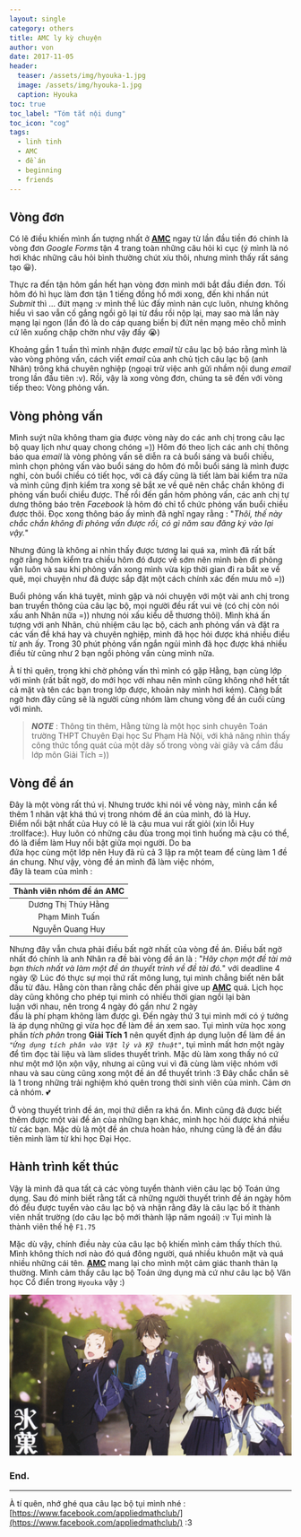 ```yaml
---
layout: single
category: others
title: AMC ly kỳ chuyện
author: von
date: 2017-11-05
header:
  teaser: /assets/img/hyouka-1.jpg
  image: /assets/img/hyouka-1.jpg
  caption: Hyouka
toc: true
toc_label: "Tóm tắt nội dung"
toc_icon: "cog"
tags:
  - linh tinh
  - AMC
  - đề án
  - beginning
  - friends
---
```

## Vòng đơn

Có lẽ điều khiến mình ấn tượng nhất ở [**AMC**](https://www.facebook.com/appliedmathclub/) ngay từ lần đầu tiền đó chính là vòng đơn _Google Forms_ tận 4 trang toàn những câu hỏi kì cục (ý mình là nó hơi khác những câu hỏi bình thường chút xíu thôi, nhưng mình thấy rất sáng tạo :grinning:).

Thực ra đến tận hôm gần hết hạn vòng đơn mình mới bắt đầu điền đơn. Tối hôm đó hì hục làm đơn tận 1 tiếng đồng hồ mới xong, đến khi nhấn nút _Submit_ thì ... đứt mạng :v mình thề lúc đấy mình nản cực luôn, nhưng không hiểu vì sao vẫn cố gắng ngồi gõ lại từ đầu rồi nộp lại, may sao mà lần này mạng lại ngon (lần đó là do cáp quang biển bị đứt nên mạng mẽo chỗ mình cứ lên xuống chập chờn như vậy đấy :sob:)

Khoảng gần 1 tuần thì mình nhận được _email_ từ câu lạc bộ báo rằng mình là vào vòng phỏng vấn, cách viết _email_ của anh chủ tịch câu lạc bộ (anh Nhân) trông khá chuyên nghiệp (ngoại trừ việc anh gửi nhầm nội dung _email_ trong lần đầu tiên :v). Rồi, vậy là xong vòng đơn, chúng ta sẽ đến với vòng tiếp theo: Vòng phỏng vấn.
## Vòng phỏng vấn

Mình suýt nữa không tham gia được vòng này do các anh chị trong câu lạc bộ quay lịch như quay chong chóng =)) Hôm đó theo lịch các anh chị thông báo qua _email_ là vòng phỏng vấn sẽ diễn ra cả buổi sáng và buổi chiều, mình chọn phỏng vấn vào buổi sáng do hôm đó mỗi buổi sáng là mình được nghỉ, còn buổi chiều có tiết học, với cả đấy cũng là tiết làm bài kiểm tra nữa và mình cũng định kiểm tra xong sẽ bắt xe về quê nên chắc chắn không đi phỏng vấn buổi chiều được. Thế rồi đến gần hôm phỏng vấn, các anh chị tự dưng thông báo trên _Facebook_ là hôm đó chỉ tổ chức phỏng vấn buổi chiều được thôi. Đọc xong thông báo ấy mình đã nghĩ ngay rằng : "*Thôi, thế này chắc chắn không đi phỏng vấn được rồi, có gì năm sau đăng ký vào lại vậy.*"

Nhưng đúng là không ai nhìn thấy được tương lai quá xa, mình đã rất bất ngờ rằng hôm kiểm tra chiều hôm đó được về sớm nên mình bèn đi phỏng vấn luôn và sau khi phỏng vấn xong mình vừa kịp thời gian đi ra bắt xe về quê, mọi chuyện như đã được sắp đặt một cách chính xác đến mưu mô =))

Buổi phỏng vấn khá tuyệt, mình gặp và nói chuyện với một vài anh chị trong ban truyền thông của câu lạc bộ, mọi người đều rất vui vẻ (có chị còn nói xấu anh Nhân nữa =)) nhưng nói xấu kiểu dễ thương thôi). Mình khá ấn tượng với anh Nhân, chủ nhiệm câu lạc bộ, cách anh phỏng vấn và đặt ra các vấn đề khá hay và chuyên nghiệp, mình đã học hỏi được khá nhiều điều từ anh ấy. Trong 30 phút phỏng vấn ngắn ngủi mình đã học được khá nhiều điều từ cũng như 2 bạn ngồi phỏng vấn cùng mình nữa. 

À tí thì quên, trong khi chờ phỏng vấn thì mình có gặp Hằng, bạn cùng lớp với mình (rất bất ngờ, do mới học với nhau nên mình cũng không nhớ hết tất cả mặt và tên các bạn trong lớp được, khoản này mình hơi kém). Càng bất ngờ hơn đây cũng sẽ là người cùng nhóm làm chung vòng đề án cuối cùng với mình.

  > ___NOTE___ : Thông tin thêm, Hằng từng là một học sinh chuyên Toán trường THPT Chuyên Đại học Sư Phạm Hà Nội, với khả năng nhìn thấy công thức tổng quát của một dãy số trong vòng vài giây và cầm đầu lớp môn Giải Tích =))

## Vòng đề án

Đây là một vòng rất thú vị. Nhưng trước khi nói về vòng này, mình cần kể thêm 1 nhân vật khá thú vị trong nhóm đề án của mình, đó là Huy. Điểm nổi bật nhất của Huy có lẽ là cậu mua vui rất giỏi (xin lỗi Huy :trollface:). Huy luôn có những câu đùa trong mọi tình huống mà cậu có thể, đó là điểm làm Huy nổi bật giữa mọi người. Do ba đứa học cùng một lớp nên Huy đã rủ cả 3 lập ra một team để cùng làm 1 đề án chung. Như vậy, vòng đề án mình đã làm việc nhóm, đây là team của mình :

|Thành viên nhóm đề án AMC|
|:-------:|
|Dương Thị Thúy Hằng|
|Phạm Minh Tuấn|
|Nguyễn Quang Huy|

Nhưng đây vẫn chưa phải điều bất ngờ nhất của vòng đề án. Điều bất ngờ nhất đó chính là anh Nhân ra đề bài vòng đề án là : "*Hãy chọn một đề tài mà bạn thích nhất và làm một đề án thuyết trình về đề tài đó.*" với deadline 4 ngày :dizzy_face: Lúc đó thực sự mọi thứ rất mông lung, tụi mình chẳng biết nên bắt đầu từ đâu. Hằng còn than rằng chắc đến phải give up [**AMC**](https://www.facebook.com/appliedmathclub/) quá. 
Lịch học dày cũng không cho phép tụi mình có nhiều thời gian ngồi lại bàn luận với nhau, nên trong 4 ngày đó gần như 2 ngày đầu là phí phạm không làm được gì. Đến ngày thứ 3 tụi mình mới có ý tưởng là áp dụng những gì vừa học để làm đề án xem sao. Tụi mình vừa học xong phần *tích phân* trong **Giải Tích 1** nên quyết định áp dụng luôn để làm đề án *```"Ứng dụng tích phân vào Vật lý và Kỹ thuật"```*, tụi mình mất hơn một ngày để tìm đọc tài liệu và làm slides thuyết trình. Mặc dù làm xong thấy nó cứ như một mớ lộn xộn vậy, nhưng ai cũng vui vì đã cùng làm việc nhóm với nhau và sau cùng cũng xong một đề án để thuyết trình :3 Đây chắc chắn sẽ là 1 trong những trải nghiệm khó quên trong thời sinh viên của mình. Cảm ơn cả nhóm. :two_hearts:

Ở vòng thuyết trình đề án, mọi thứ diễn ra khá ổn. Mình cũng đã được biết thêm được một vài đề án của những bạn khác, mình học hỏi được khá nhiều từ các bạn. Mặc dù là một đề án chưa hoàn hảo, nhưng cũng là đề án đầu tiên mình làm từ khi học Đại Học.

## Hành trình kết thúc

Vậy là mình đã qua tất cả các vòng tuyển thành viên câu lạc bộ Toán ứng dụng. Sau đó minh biết rằng tất cả những người thuyết trình đề án ngày hôm đó đều được tuyển vào câu lạc bộ và nhận rằng đây là câu lạc bố ít thành viên nhất trường (do câu lạc bộ mới thành lập năm ngoái) :v Tụi mình là thành viên thế hệ ```F1.75```

Mặc dù vậy, chính điều này của câu lạc bộ khiến mình cảm thấy thích thú. Mình không thích nơi nào đó quá đông người, quá nhiều khuôn mặt và quá nhiều những cái tên. [**AMC**](https://www.facebook.com/appliedmathclub/) mang lại cho mình một cảm giác thanh thản lạ thường. Mình cảm thấy câu lạc bộ Toán ứng dụng mà cứ như câu lạc bộ Văn học Cổ điển trong ```Hyouka``` vậy :)

![Hyouka](/assets/img/hyouka-1.jpg)
### End.
---
À tí quên, nhớ ghé qua câu lạc bộ tụi mình nhé : [https://www.facebook.com/appliedmathclub/](https://www.facebook.com/appliedmathclub/) :3
